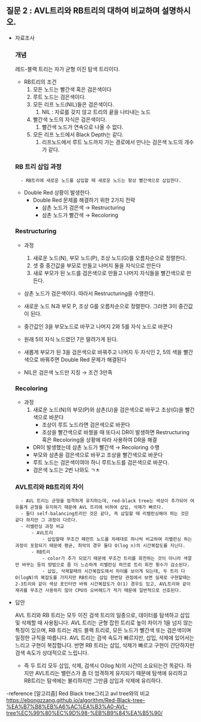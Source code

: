 ## 질문 2 : AVL트리와 RB트리의 대하여 비교하며 설명하시오.

- 자료조사
    
    ### 개념
    
    레드-블랙 트리는 자가 균형 이진 탐색 트리이다.
    
    - RB트리의 조건
        1. 모든 노드는 빨간색 혹은 검은색이다
        2. 루트 노드는 검은색이다.
        3. 모든 리프 노드(NIL)들은 검은색이다.
            1. NIL : 자료를 갖지 않고 트리의 끝을 나타내는 노드
        4. 빨간색 노드의 자식은 검은색이다.
            1. 빨간색 노드가 연속으로 나올 수 없다.
        5. 모든 리프 노드에서 Black Depth는 같다.
            1. 리프노드에서 루트 노드까지 가는 경로에서 만나는 검은색 노드의 개수가 같다.
    
    ### RB 트리 삽입 과정
        - RB트리에 새로운 노드를 삽입할 때 새로운 노드는 항상 빨간색으로 삽입한다.
    - Double Red 상황이 발생한다.
        - Double Red 문제를 해결하기 위한 2가지 전략
            - 삼촌 노드가 검은색 → Restructuring
            - 삼촌 노드가 빨간색 → Recoloring
    ### Restructuring

    - 과정
        1. 새로운 노드(N), 부모 노드(P), 조상 노드(G)를 오름차순으로 정렬한다.
        2. 셋 중 중간값을 부모로 만들고 나머지 둘을 자식으로 만든다
        3. 새로 부모가 된 노드를 검은색으로 만들고 나머지 자식들을 빨간색으로 만든다.

    - 삼촌 노드가 검은색이다. 따라서 Restructuring을 수행한다.
    - 새로운 노드 N과 부모 P, 조상 G를 오름차순으로 정렬한다. 그러면 3이 중간값이 된다.
    - 중간값인 3을 부모노드로 바꾸고 나머지 2와 5를 자식 노드로 바꾼다
    - 원래 5의 자식 노드였던 7은 딸려가게 된다.
    - 새롭게 부모가 된 3을 검은색으로 바꿔주고 나머지 두 자식인 2, 5의 색을 빨간색으로 바꿔주면 Double Red 문제가 해결된다
    - NIL은 검은색 노드만 지칭 → 조건 3만족
    
    ### Recoloring

    - 과정
        1. 새로운 노드(N)의 부모(P)와 삼촌(U)을 검은색으로 바꾸고 조상(G)을 빨간색으로 바꾼다
            - 조상이 루트 노드라면 검은색으로 바꾼다
            - 조상을 빨간색으로 바꿨을 때 또다시 DR이 발생하면 Restructuring 혹은 Recoloring을 상황에 따라 사용하여 DR을 해결
        - DR이 발생했는데 삼촌 노드가 빨간색 → Recoloring 수행
        - 부모와 삼촌을 검은색으로 바꾸고 조상을 빨간색으로 바꾼다
        - 루트 노드는 검은색이여야 하니 루트노드를 검은색으로 바꾼다.
        - 검은색 노드는 2번 나와도 ㄱㅊ

    ### AVL트리와 RB트리의 차이

        - AVL 트리는 균형을 엄격하게 유지하는데, red-black tree는 색상이 추가되어 여유롭게 균형을 유지하기 때문에 AVL 트리에 비하여 삽입, 삭제가 빠르다.
        - 둘다 self-balancing트리인 것은 같다, 즉 삽일할 때 리밸런싱해야 하는 것은 같다 하지만 그 과정이 다르다.
        - 리밸런싱 과정 비교
            - AVL트리
                - 삽입할때 무조건 페런트 노드를 차례대로 하나씩 비교하여 리밸런싱 하는 과정이 포함되기 때문에 평균, 최악의 경우 둘다 O(log n)의 시간복잡도를 지닌다.
            - RB트리
                - color가 추가 되었기 때문에 무조건 트리를 회전하는 것이 아니라 색깔만 바꾸는 등의 방법으로 좀 더 느슨하게 리밸런싱 하므로 트리 회전 횟수가 감소된다.
                - 삽입, 삭제할때의 시간복잡도에서 차이를 보이게 되는데, 두 트리 다 O(logN)의 복잡도를 가지지만 RB트리는 삽입 한번당 관점에서 보면 실제로 구현할때는 2-3트리와 같이 색상 포인터만 바꿔 시간복잡도가 O(1) 경우도 있고, AVL트리와 같이 재귀를 무조건 사용하지 않아 CPU의 오버헤드가 적기 때문에 일반적으로 선호된다.



- 답안
    
    AVL 트리와 RB 트리는 모두 이진 검색 트리의 일종으로, 데이터를 탐색하고 삽입 및 삭제할 때 사용됩니다. AVL 트리는 균형 잡힌 트리로 높이 차이가 1을 넘지 않는 특징이 있으며, RB 트리는 레드 블랙 트리로, 모든 노드가 빨간색 또는 검은색이며 일정한 규칙을 따릅니다. AVL 트리는 검색 속도가 빠르지만, 삽입, 삭제에 있어서는 느리고 구현이 복잡합니다. 반면 RB 트리는 삽입, 삭제가 빠르고 구현이 간단하지만 검색 속도가 상대적으로 느립니다.
    
    - 즉 두 트리 모두 삽입, 삭제, 검색시 O(log N)의 시간이 소요되는건 똑같다. 하지만 AVL트리는 밸런스가 좀 더 엄격하게 유지되기 때문에 탐색에 유리하고 RB트리는 탐색에는 불리하지만 그만큼 삽입과 삭제에 유리하다.                


-reference
[알고리즘] Red Black tree그리고 avl tree와의 비교 https://ebongzzang.github.io/algorithm/Red-Black-tree-%EA%B7%B8%EB%A6%AC%EA%B3%A0-AVL-tree%EC%99%80%EC%9D%98-%EB%B9%84%EA%B5%90/